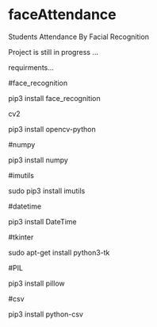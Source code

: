 # faceAttendance
Students Attendance By Facial Recognition



Project is still in progress ...



requirments...

#face_recognition

pip3 install face_recognition

cv2

pip3 install opencv-python

#numpy

pip3 install numpy

#imutils

sudo pip3 install imutils

#datetime

pip3 install DateTime

#tkinter

sudo apt-get install python3-tk

#PIL

pip3 install pillow

#csv

pip3 install python-csv





